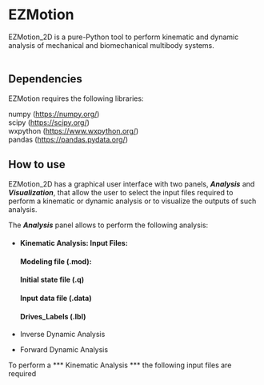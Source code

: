 # EZMotion
 
EZMotion_2D is a pure-Python tool to perform kinematic and dynamic analysis of mechanical and biomechanical multibody systems. <br>
<br>
## Dependencies

EZMotion requires the following libraries:

numpy (https://numpy.org/) <br>
scipy (https://scipy.org/) <br>
wxpython (https://www.wxpython.org/) <br>
pandas (https://pandas.pydata.org/)
<br>
## How to use

EZMotion_2D has a graphical user interface with two panels, ***Analysis*** and ***Visualization***, that allow the user to select the input files required to perform a kinematic or dynamic analysis or to visualize the outputs of such analysis. 

The ***Analysis*** panel allows to perform the following analysis: <br> 
* #### Kinematic Analysis: Input Files:   <br>
  #### Modeling file (.mod):
  #### Initial state file (.q)
  #### Input data file (.data)
  #### Drives_Labels (.lbl)
  
* Inverse Dynamic Analysis <br> 
* Forward Dynamic Analysis <br> 

To perform a *** Kinematic Analysis *** the following input files are required <br> 

